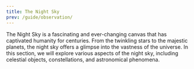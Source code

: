 ```yaml
---
title: The Night Sky
prev: /guide/observation/
---
```


The Night Sky is a fascinating and ever-changing canvas that has captivated humanity for centuries. From the twinkling stars to the majestic planets, the night sky offers a glimpse into the vastness of the universe. In this section, we will explore various aspects of the night sky, including celestial objects, constellations, and astronomical phenomena.
